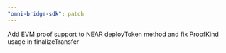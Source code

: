 ```yaml
---
"omni-bridge-sdk": patch
---
```


Add EVM proof support to NEAR deployToken method and fix ProofKind usage in finalizeTransfer
